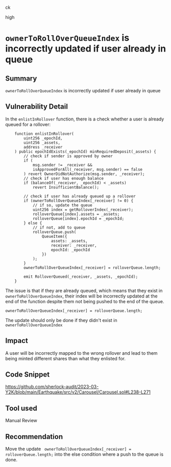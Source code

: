 ck

high

# `ownerToRollOverQueueIndex` is incorrectly updated if user already in queue

## Summary

`ownerToRollOverQueueIndex` is incorrectly updated if user already in queue

## Vulnerability Detail

In the `enlistInRollover` function, there is a check whether a user is already queued for a rollover: 

```solidity
    function enlistInRollover(
        uint256 _epochId,
        uint256 _assets,
        address _receiver
    ) public epochIdExists(_epochId) minRequiredDeposit(_assets) {
        // check if sender is approved by owner
        if (
            msg.sender != _receiver &&
            isApprovedForAll(_receiver, msg.sender) == false
        ) revert OwnerDidNotAuthorize(msg.sender, _receiver);
        // check if user has enough balance
        if (balanceOf(_receiver, _epochId) < _assets)
            revert InsufficientBalance();

        // check if user has already queued up a rollover
        if (ownerToRollOverQueueIndex[_receiver] != 0) {
            // if so, update the queue
            uint256 index = getRolloverIndex(_receiver);
            rolloverQueue[index].assets = _assets;
            rolloverQueue[index].epochId = _epochId;
        } else {
            // if not, add to queue
            rolloverQueue.push(
                QueueItem({
                    assets: _assets,
                    receiver: _receiver,
                    epochId: _epochId
                })
            );
        }
        ownerToRollOverQueueIndex[_receiver] = rolloverQueue.length;

        emit RolloverQueued(_receiver, _assets, _epochId);
    }
```

The issue is that if they are already queued, which means that they exist in `ownerToRollOverQueueIndex`, their index will be incorrectly updated at the end of the function despite them not being pushed to the end of the queue.

```solidity
ownerToRollOverQueueIndex[_receiver] = rolloverQueue.length;
```

The update should only be done if they didn't exist in `ownerToRollOverQueueIndex`

## Impact

A user will be incorrectly mapped to the wrong rollover and lead to them being minted different shares than what they enlisted for.

## Code Snippet

https://github.com/sherlock-audit/2023-03-Y2K/blob/main/Earthquake/src/v2/Carousel/Carousel.sol#L238-L271

## Tool used

Manual Review

## Recommendation

Move the update ` ownerToRollOverQueueIndex[_receiver] = rolloverQueue.length;` into the else condition where a push to the queue is done. 